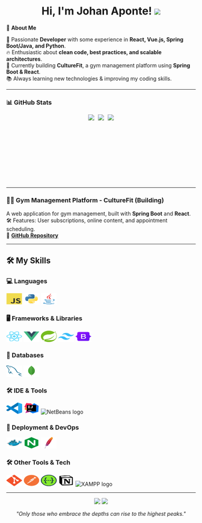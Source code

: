 <h1 align="center"><b>Hi, I'm Johan Aponte! </b><img src="https://media.giphy.com/media/hvRJCLFzcasrR4ia7z/giphy.gif" width="35"></h1>

👋 **About Me**  

🚀 Passionate **Developer** with some experience in **React, Vue.js, Spring Boot/Java, and Python**.  
🔥 Enthusiastic about **clean code, best practices, and scalable architectures**.  
🎯 Currently building **CultureFit**, a gym management platform using **Spring Boot & React**.  
📚 Always learning new technologies & improving my coding skills.  

---

### **📊 GitHub Stats**  
<div align="center" style="display: flex; justify-content: center; flex-wrap: wrap; gap: 10px;">
    <img src="https://github-readme-stats.vercel.app/api/top-langs/?username=WDjohanWD&layout=compact&hide=TSQL&theme=rose" height="180">
    <img src="https://github-readme-stats.vercel.app/api?username=WDjohanWD&count_private=true&show_icons=true&&theme=rose&include_all_commits=true" height="180">
    <img src="https://github-readme-streak-stats.herokuapp.com?user=WDjohanWD&theme=rose" height="180">
</div>

---

### **🏋️‍♂️ Gym Management Platform - CultureFit (Building)**  
A web application for gym management, built with **Spring Boot** and **React**.  
🛠️ Features: User subscriptions, online content, and appointment scheduling.  
🔗 **[GitHub Repository](https://github.com/WDJohanWD/CultureFit)**  

---

## **🛠 My Skills**  

### **💻 Languages**  
<span> 
    <img height="30" width="42" alt="JavaScript logo" src="https://github.com/devicons/devicon/blob/v2.16.0/icons/javascript/javascript-original.svg"/>
    <img height="30" width="42" alt="Python logo" src="https://github.com/devicons/devicon/blob/v2.16.0/icons/python/python-original.svg"/>
    <img height="30" width="42" alt="Java logo" src="https://github.com/devicons/devicon/blob/v2.16.0/icons/java/java-original.svg"/>
</span>

### **🖥️ Frameworks & Libraries**  
<span>
    <img height="30" width="42" alt="React logo" src="https://github.com/devicons/devicon/blob/v2.16.0/icons/react/react-original.svg"/>
    <img height="30" width="42" alt="Vue.js logo" src="https://github.com/devicons/devicon/blob/v2.16.0/icons/vuejs/vuejs-original.svg"/>
    <img height="30" width="42" alt="Spring Boot logo" src="https://github.com/devicons/devicon/blob/v2.16.0/icons/spring/spring-original.svg"/>
    <img height="30" width="42" alt="Tailwind CSS logo" src="https://github.com/devicons/devicon/blob/v2.16.0/icons/tailwindcss/tailwindcss-original.svg"/>
    <img height="30" width="42" alt="Bootstrap logo" src="https://github.com/devicons/devicon/blob/v2.16.0/icons/bootstrap/bootstrap-original.svg"/>
</span>

### **📂 Databases**  
<span>
    <img height="30" width="42" alt="MySQL logo" src="https://github.com/devicons/devicon/blob/v2.16.0/icons/mysql/mysql-original.svg"/>
    <img height="30" width="42" alt="MongoDB logo" src="https://github.com/devicons/devicon/blob/v2.16.0/icons/mongodb/mongodb-original.svg"/>
</span>

### **🛠️ IDE & Tools**  
<span>
    <img height="30" width="42" alt="VS Code logo" src="https://github.com/devicons/devicon/blob/v2.16.0/icons/vscode/vscode-original.svg"/>
    <img height="30" width="42" alt="IntelliJ IDEA logo" src="https://github.com/devicons/devicon/blob/v2.16.0/icons/intellij/intellij-original.svg"/>
    <img height="30" width="42" alt="NetBeans logo" src="https://upload.wikimedia.org/wikipedia/commons/9/98/Apache_NetBeans_Logo.svg"/>
</span>

### **🚀 Deployment & DevOps**  
<span>
    <img height="30" width="42" alt="Docker logo" src="https://github.com/devicons/devicon/blob/v2.16.0/icons/docker/docker-original.svg"/>
    <img height="30" width="42" alt="NGINX logo" src="https://github.com/devicons/devicon/blob/v2.16.0/icons/nginx/nginx-original.svg"/>
    <img height="30" width="42" alt="Apache logo" src="https://github.com/devicons/devicon/blob/v2.16.0/icons/apache/apache-original.svg"/>
</span>

### **🛠️ Other Tools & Tech**  
<span>
    <img height="30" width="42" alt="Git logo" src="https://github.com/devicons/devicon/blob/v2.16.0/icons/git/git-original.svg"/>
    <img height="30" width="42" alt="Postman logo" src="https://github.com/devicons/devicon/blob/v2.16.0/icons/postman/postman-original.svg"/>
    <img height="30" width="42" alt="Swagger logo" src="https://github.com/devicons/devicon/blob/v2.16.0/icons/swagger/swagger-original.svg"/>
    <img height="30" width="42" alt="Notion logo" src="https://github.com/devicons/devicon/blob/v2.16.0/icons/notion/notion-original.svg"/>
    <img height="30" width="90" alt="XAMPP logo" src="https://upload.wikimedia.org/wikipedia/commons/0/03/Xampp_logo.svg"/>
</span>

 ---
<p align="center">
<a href="https://www.linkedin.com/in/johan-aponte-6b74a8329/" target="_blank"><img src="https://img.shields.io/badge/-LinkedIn-0077B5?style=for-the-badge&logo=Linkedin&logoColor=white"></a>
<a href="mailto:wdjohanwd@gmail.com"><img src="https://img.shields.io/badge/-Gmail-D14836?style=for-the-badge&logo=Gmail&logoColor=white"></a>
</p>

<p align="center">
   <i>"Only those who embrace the depths can rise to the highest peaks."</i>
</p>
